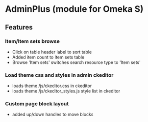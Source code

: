 # AdminPlus (module for Omeka S)

## Features

### Item/Item sets browse

- Click on table header label to sort table
- Added item count to Item sets table
- Browse 'Item sets' switches search resource type to 'Item sets'

### Load theme css and styles in admin ckeditor

- loads theme /js/ckeditor.css in ckeditor
- loads theme /js/ckeditor_styles.js style list in ckeditor

### Custom page block layout

- added up/down handles to move blocks